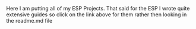 Here I am putting all of my ESP Projects. That said for the ESP I wrote quite extensive guides so click on the link above for them rather then looking in the readme.md file
